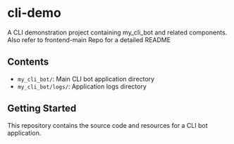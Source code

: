 # cli-demo

A CLI demonstration project containing my_cli_bot and related components. Also refer to frontend-main Repo for a detailed README

## Contents

- `my_cli_bot/`: Main CLI bot application directory
- `my_cli_bot/logs/`: Application logs directory

## Getting Started

This repository contains the source code and resources for a CLI bot application.
